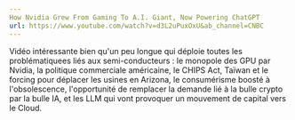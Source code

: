 ```yaml
---
How Nvidia Grew From Gaming To A.I. Giant, Now Powering ChatGPT
url: https://www.youtube.com/watch?v=d3L2uPuxOxU&ab_channel=CNBC
---
```


Vidéo intéressante bien qu'un peu longue qui déploie toutes les problématiquees liés aux semi-conducteurs :
le monopole des GPU par Nvidia,
la politique commerciale américaine,
le CHIPS Act,
Taïwan et le forcing pour déplacer les usines en Arizona,
le consumérisme boosté à l'obsolescence,
l'opportunité de remplacer la demande lié à la bulle crypto par la bulle IA,
et les LLM qui vont provoquer un mouvement de capital vers le Cloud.
